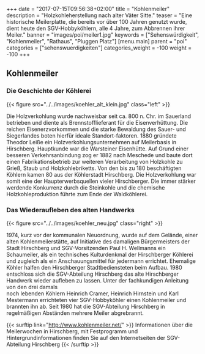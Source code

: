 +++
date = "2017-07-15T09:56:38+02:00"
title = "Kohlenmeiler"
description = "Holzkohleherstellung nach alter Väter Sitte."
teaser = "Eine historische Meilerplatte, die bereits vor über 100 Jahren genutzt wurde, dient heute den SGV-Hobbyköhlern, alle 4 Jahre, zum Abbrennen ihrer Meiler."
banner = "images/poi/meiler1.jpg"
keywords = ["Sehenswürdigkeit", "Kohlenmeiler", "Rathaus", "Pluggen Platz"]
[menu.main]
    parent = "poi"    
categories = ["sehenswuerdigkeiten"]
categories_weight = -100
weight = -100
+++

## Kohlenmeiler

### Die Geschichte der Köhlerei

{{< figure src="../../images/koehler_alt_klein.jpg" class="left" >}}

Die Holzverkohlung wurde nachweisbar seit ca. 800 n. Chr. im Sauerland betrieben und diente als 
Brennstofflieferant für die Eisenverhüttung. Die reichen Eisenerzvorkommen und die starke Bewaldung 
des Sauer- und Siegerlandes boten hierfür ideale Standort-faktoren. 1880 gründete Theodor Leiße 
ein Holzverkohlungsunternehmen auf Meilerbasis in Hirschberg. Hauptkunde war die Warsteiner Eisenhütte. 
Auf Grund einer besseren Verkehrsanbindung zog er 1882 nach Meschede und baute dort einen 
Fabrikationsbetrieb zur weiteren Verarbeitung von Holzkohle zu Grieß, Staub und Holzkohlebriketts. 
Von den bis zu 180 beschäftigten Köhlern kamen 80 aus der Köhlerstadt Hirschberg. 
Die Holzverkohlung war somit eine der Haupterwerbsquellen vieler Hirschberger. 
Die immer stärker werdende Konkurrenz durch die Steinkohle und die chemische 
Holzkohleproduktion führte zum Ende der Waldköhlerei.

### Das Wiederaufleben des alten Handwerks

{{< figure src="../../images/koehler_neu.jpg" class="right" >}}

1974, kurz vor der kommunalen Neuordnung, wurde auf dem Gelände, einer alten Kohlenmeilerstätte, 
auf Initiative des damaligen Bürgermeisters der Stadt Hirschberg und SGV-Vorsitzenden 
Paul H. Wellmanns ein Schaumeiler, als ein technisches Kulturdenkmal der Hirschberger 
Köhlerei und zugleich als ein Anschauungsmittel für jedermann errichtet. 
Ehemalige Köhler halfen den Hirschberger Stadtbediensteten beim Aufbau. 
1980 entschloss sich die SGV-Abteilung Hirschberg das alte Hirschberger Handwerk 
wieder aufleben zu lassen. Unter der fachkundigen Anleitung von den drei damals  
noch lebenden Köhlern Heinrich Cramer, Heinrich Hirnstein und Karl Mestermann errichteten 
vier SGV-Hobbyköhler einen Kohlenmeiler und brannten ihn ab. Seit 1980 hat die SGV-Abteilung 
Hirschberg in regelmäßigen Abständen mehrere Meiler abgrebrannt.

{{< surftip link="http://www.kohlenmeiler.net/" >}}
 Informationen über die Meilerwochen in Hirschberg, mit Festprogramm und Hintergrundinformationen finden Sie auf den Internetseiten der SGV-Abteilung Hirschberg
{{< /surftip >}}
